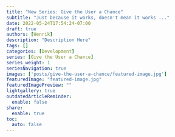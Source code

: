 ```yaml
---
title: "New Series: Give the User a Chance"
subtitle: "Just because it works, doesn't mean it works ..."
date: 2022-05-24T17:54:24-07:00
draft: true
authors: [Henrik]
description: "Description Here"
tags: []
categories: [Development]
series: [Give the User a Chance]
series_weight: 1
seriesNavigation: true
images: ['posts/give-the-user-a-chance/featured-image.jpg']
featuredImage: "featured-image.jpg"
featuredImagePreview: ""
lightgallery: true
outdatedArticleReminder:
  enable: false
share:
  enable: true
toc: 
  auto: false
---
```

